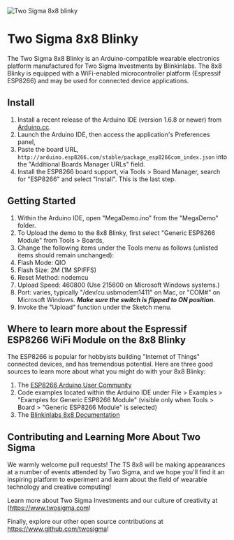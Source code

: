 ![Two Sigma 8x8 blinky](https://farm9.staticflickr.com/8883/27674811764_a58d1e7645_z_d.jpg)

# Two Sigma 8x8 Blinky

The Two Sigma 8x8 Blinky is an Arduino-compatible wearable electronics platform manufactured for Two Sigma Investments by Blinkinlabs.  The 8x8 Blinky is equipped with a WiFi-enabled microcontroller platform (Espressif ESP8266) and may be used for connected device applications.

## Install
1. Install a recent release of the Arduino IDE (version 1.6.8 or newer) from [Arduino.cc](https://www.arduino.cc/en/Main/Software).
1. Launch the Arduino IDE, then access the application's Preferences panel,
1. Paste the board URL, `http://arduino.esp8266.com/stable/package_esp8266com_index.json` into the "Additional Boards Manager URLs" field.
1. Install the ESP8266 board support, via Tools > Board Manager, search for "ESP8266" and select "Install".  This is the last step.

## Getting Started
1. Within the Arduino IDE, open "MegaDemo.ino" from the "MegaDemo" folder.
1. To Upload the demo to the 8x8 Blinky, first select "Generic ESP8266 Module" from Tools > Boards,
1. Change the following items under the Tools menu as follows (unlisted items should remain unchanged):
  1. Flash Mode: QIO
  1. Flash Size: 2M (1M SPIFFS)
  1. Reset Method: nodemcu
  1. Upload Speed: 460800 (Use 215600 on Microsoft Windows systems.)
  1. Port: varies, typically "/dev/cu.usbmodem1411" on Mac, or "COM#" on Microsoft Windows. ***Make sure the switch is flipped to ON position.***
1. Invoke the "Upload" function under the Sketch menu.

## Where to learn more about the Espressif ESP8266 WiFi Module on the 8x8 Blinky
The ESP8266 is popular for hobbyists building "Internet of Things" connected devices, and has tremendous potential.  Here are three good sources to learn more about what you might do with your 8x8 Blinky:

1. The [ESP8266 Arduino User Community](http://www.esp8266.com/viewforum.php?f=25&sid=d6e359cf888a34141c95f1bc94b0aabb)
2. Code examples located within the Arduino IDE under File > Examples > "Examples for Generic ESP8266 Module" (visible only when Tools > Board > "Generic ESP8266 Module" is selected)
3. The [Blinkinlabs 8x8 Documentation](https://github.com/Blinkinlabs/EightByEight/blob/master/documentation/Getting%20started%20guide.pdf)

## Contributing and Learning More About Two Sigma
We warmly welcome pull requests!  The TS 8x8 will be making appearances at a number of events attended by Two Sigma, and we hope you'll find it an inspiring platform to experiment and learn about the field of wearable technology and creative computing!

Learn more about Two Sigma Investments and our culture of creativity at (https://www.twosigma.com!

Finally, explore our other open source contributions at https://www.github.com/twosigma!


